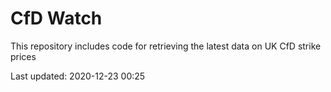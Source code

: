 # CfD Watch

This repository includes code for retrieving the latest data on UK CfD strike prices

Last updated: 2020-12-23 00:25
